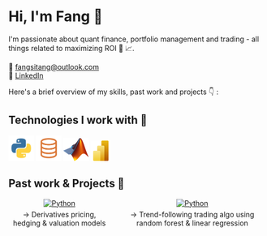 # Hi, I'm Fang 👋
I'm passionate about quant finance, portfolio management and trading - all things related to maximizing ROI 🫡 📈. 

📩 fangsitang@outlook.com <br>
👤 <a href="https://www.linkedin.com/in/fangsitang" target="_blank">LinkedIn</a>

Here's a brief overview of my skills, past work and projects 👇 :

## Technologies I work with 🔧

<p>
  <img src="images/logo_python.jpg" alt="Python" width="50" height="50">
  <img src="images/logo_slq.png" alt="SQL" width="50" height="50">
  <img src="images/logo_matlab.png" alt="Matlab" width="50" height="45">
  <img src="images/logo_powerbi.png" alt="Power BI" width="40" height="40">
</p>

## Past work & Projects 🚀

<div style="display: flex; align-items: center; gap: 20px;">
  <div style="text-align: center;">
    <a href="https://github.com/fangsitang/derivatives">
      <img src="images/stock_market_bw.png" alt="Python" width="400" height="100">
    </a>
    <p style="margin-top: 5px;">→ Derivatives pricing, hedging & valuation models</p>
  </div>

  <div style="text-align: center;">
    <a href="https://github.com/fangsitang/derivatives">
      <img src="images/stock_market_bw.png" alt="Python" width="400" height="100">
    </a>
    <p style="margin-top: 5px;">→ Trend-following trading algo using random forest & linear regression</p>
  </div>
</div>


  


